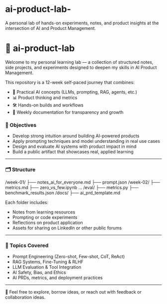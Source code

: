 # ai-product-lab-
A personal lab of hands-on experiments, notes, and product insights at the intersection of AI and Product Management.
# 🧠 ai-product-lab

Welcome to my personal learning lab — a collection of structured notes, side projects, and experiments designed to deepen my skills in AI Product Management.

This repository is a 12-week self-paced journey that combines:
- 🤖 Practical AI concepts (LLMs, prompting, RAG, agents, etc.)
- 📊 Product thinking and metrics
- 🛠️ Hands-on builds and workflows
- 📁 Weekly documentation for transparency and growth

### 🧭 Objectives
- Develop strong intuition around building AI-powered products
- Apply prompting techniques and model understanding in real use cases
- Design and evaluate AI systems with product impact in mind
- Build a public artifact that showcases real, applied learning

---

### 🗂️ Structure
/week-01/
├── notes_ai_for_everyone.md
├── prompt.json
/week-02/
├── metrics.md
├── zero_vs_few.ipynb
...
/eval/
├── metrics.py
├── benchmark_results.json
/docs/
├── ai_prd_template.md


Each folder includes:
- Notes from learning resources
- Prompting or code experiments
- Reflections on product application
- Assets for sharing on LinkedIn or other public forums

---

### 📌 Topics Covered
- Prompt Engineering (Zero-shot, Few-shot, CoT, ReAct)
- RAG Systems, Fine-Tuning & RLHF
- LLM Evaluation & Tool Integration
- AI Safety, Bias, and Ethics
- AI PRDs, metrics, and deployment practices

---

🚀 Feel free to explore, borrow ideas, or reach out with feedback or collaboration ideas.
